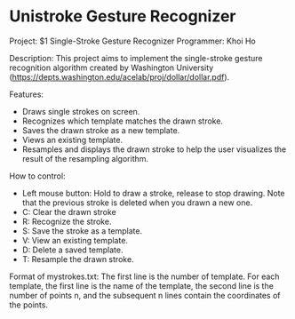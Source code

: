 # Unistroke Gesture Recognizer
Project: $1 Single-Stroke Gesture Recognizer
Programmer: Khoi Ho

Description: 
This project aims to implement the single-stroke gesture recognition algorithm created by Washington University (https://depts.washington.edu/acelab/proj/dollar/dollar.pdf).

Features:
+ Draws single strokes on screen.
+ Recognizes which template matches the drawn stroke.
+ Saves the drawn stroke as a new template.
+ Views an existing template.
+ Resamples and displays the drawn stroke to help the user visualizes the result of the resampling algorithm.

How to control:
+ Left mouse button: Hold to draw a stroke, release to stop drawing. Note that the previous stroke is deleted when you drawn a new one.
+ C: Clear the drawn stroke
+ R: Recognize the stroke.
+ S: Save the stroke as a template.
+ V: View an existing template.
+ D: Delete a saved template.
+ T: Resample the drawn stroke.

Format of mystrokes.txt:
The first line is the number of template.
For each template, the first line is the name of the template, the second line is the number of points n, and the subsequent n lines contain the coordinates of the points.
